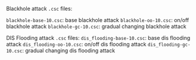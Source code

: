 
Blackhole attack `.csc` files:

`blackhole-base-10.csc`: base blackhole attack
`blackhole-oo-10.csc`: on/off blackhole attack
`blackhole-gc-10.csc`: gradual changing blackhole attack

DIS Flooding attack `.csc` files:
`dis_flooding-base-10.csc`: base dis flooding attack
`dis_flooding-oo-10.csc`: on/off dis flooding attack
`dis_flooding-gc-10.csc`: gradual changing dis flooding attack
